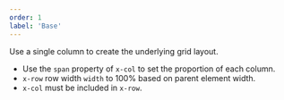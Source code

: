 ```yaml
---
order: 1
label: 'Base'
---
```


Use a single column to create the underlying grid layout.

- Use the `span` property of `x-col` to set the proportion of each column.
- `x-row` row width `width` to 100% based on parent element width.
- `x-col` must be included in `x-row`.
